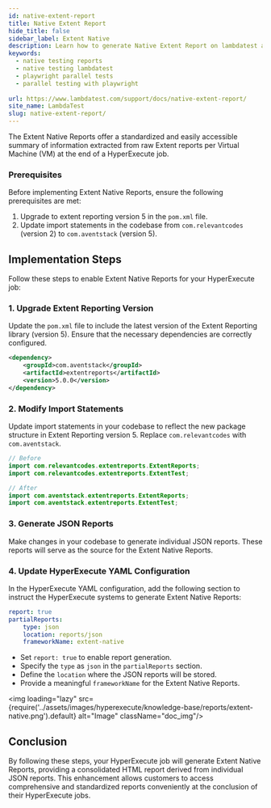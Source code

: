```yaml
---
id: native-extent-report
title: Native Extent Report
hide_title: false
sidebar_label: Extent Native
description: Learn how to generate Native Extent Report on lambdatest and download the reports from the dashboard
keywords:
  - native testing reports
  - native testing lambdatest 
  - playwright parallel tests
  - parallel testing with playwright
  
url: https://www.lambdatest.com/support/docs/native-extent-report/
site_name: LambdaTest
slug: native-extent-report/
---
```

<script type="application/ld+json"
      dangerouslySetInnerHTML={{ __html: JSON.stringify({
       "@context": "https://schema.org",
        "@type": "BreadcrumbList",
        "itemListElement": [{
          "@type": "ListItem",
          "position": 1,
          "name": "LambdaTest",
          "item": "https://www.lambdatest.com"
        },{
          "@type": "ListItem",
          "position": 2,
          "name": "Support",
          "item": "https://www.lambdatest.com/support/docs/"
        },{
          "@type": "ListItem",
          "position": 3,
          "name": "Native Extent Report",
          "item": "https://www.lambdatest.com/support/docs/native-extent-report/"
        }]
      })
    }}
></script>
The Extent Native Reports offer a standardized and easily accessible summary of information extracted from raw Extent reports per Virtual Machine (VM) at the end of a HyperExecute job.

### Prerequisites

Before implementing Extent Native Reports, ensure the following prerequisites are met:

1. Upgrade to extent reporting version 5 in the `pom.xml` file.
2. Update import statements in the codebase from `com.relevantcodes` (version 2) to `com.aventstack` (version 5).

## Implementation Steps

Follow these steps to enable Extent Native Reports for your HyperExecute job:

### 1. Upgrade Extent Reporting Version

Update the `pom.xml` file to include the latest version of the Extent Reporting library (version 5). Ensure that the necessary dependencies are correctly configured.

```xml
<dependency>
    <groupId>com.aventstack</groupId>
    <artifactId>extentreports</artifactId>
    <version>5.0.0</version>
</dependency>
```

### 2. Modify Import Statements

Update import statements in your codebase to reflect the new package structure in Extent Reporting version 5. Replace `com.relevantcodes` with `com.aventstack`.

```java
// Before
import com.relevantcodes.extentreports.ExtentReports;
import com.relevantcodes.extentreports.ExtentTest;

// After
import com.aventstack.extentreports.ExtentReports;
import com.aventstack.extentreports.ExtentTest;
```

### 3. Generate JSON Reports

Make changes in your codebase to generate individual JSON reports. These reports will serve as the source for the Extent Native Reports.

### 4. Update HyperExecute YAML Configuration

In the HyperExecute YAML configuration, add the following section to instruct the HyperExecute systems to generate Extent Native Reports:

```yaml
report: true
partialReports:
    type: json
    location: reports/json
    frameworkName: extent-native
```

- Set `report: true` to enable report generation.
- Specify the `type` as `json` in the `partialReports` section.
- Define the `location` where the JSON reports will be stored.
- Provide a meaningful `frameworkName` for the Extent Native Reports.

<img loading="lazy" src={require('../assets/images/hyperexecute/knowledge-base/reports/extent-native.png').default} alt="Image"  className="doc_img"/>

## Conclusion

By following these steps, your HyperExecute job will generate Extent Native Reports, providing a consolidated HTML report derived from individual JSON reports. This enhancement allows customers to access comprehensive and standardized reports conveniently at the conclusion of their HyperExecute jobs.